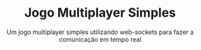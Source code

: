 <h1 align="center">Jogo Multiplayer Simples</h1>
<p align="center">Um jogo multiplayer simples utilizando web-sockets para fazer a comunicação em tempo real</p>
